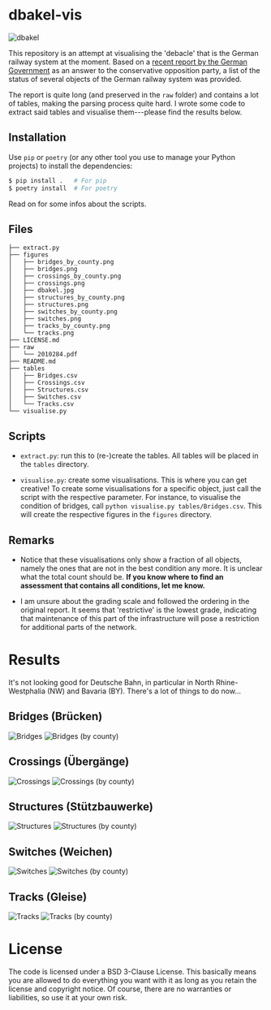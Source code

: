 # dbakel-vis

![dbakel](figures/dbakel.jpg)

This repository is an attempt at visualising the 'debacle' that is the
German railway system at the moment. Based on a [recent report by the
German Government](https://dserver.bundestag.de/btd/20/102/2010284.pdf)
as an answer to the conservative opposition party, a list of the status
of several objects of the German railway system was provided.

The report is quite long (and preserved in the `raw` folder) and
contains a lot of tables, making the parsing process quite hard. I wrote
some code to extract said tables and visualise them---please find the
results below.

## Installation

Use `pip` or `poetry` (or any other tool you use to manage your Python
projects) to install the dependencies:

```bash
$ pip install .   # For pip
$ poetry install  # For poetry
```

Read on for some infos about the scripts.

## Files

```
├── extract.py
├── figures
│   ├── bridges_by_county.png
│   ├── bridges.png
│   ├── crossings_by_county.png
│   ├── crossings.png
│   ├── dbakel.jpg
│   ├── structures_by_county.png
│   ├── structures.png
│   ├── switches_by_county.png
│   ├── switches.png
│   ├── tracks_by_county.png
│   └── tracks.png
├── LICENSE.md
├── raw
│   └── 2010284.pdf
├── README.md
├── tables
│   ├── Bridges.csv
│   ├── Crossings.csv
│   ├── Structures.csv
│   ├── Switches.csv
│   └── Tracks.csv
└── visualise.py
```

## Scripts

- `extract.py`: run this to (re-)create the tables. All tables will be
  placed in the `tables` directory.

- `visualise.py`: create some visualisations. This is where you can get
  creative! To create some visualisations for a specific object, just
  call the script with the respective parameter. For instance, to
  visualise the condition of bridges, call `python visualise.py
  tables/Bridges.csv`. This will create the respective figures in the
  `figures` directory.

## Remarks

- Notice that these visualisations only show a fraction of all objects,
  namely the ones that are not in the best condition any more. It is
  unclear what the total count should be. **If you know where to find an
  assessment that contains all conditions, let me know.**

- I am unsure about the grading scale and followed the ordering in the
  original report. It seems that 'restrictive' is the lowest grade,
  indicating that maintenance of this part of the infrastructure will
  pose a restriction for additional parts of the network.

# Results

It's not looking good for Deutsche Bahn, in particular in North
Rhine-Westphalia (NW) and Bavaria (BY). There's a lot of things
to do now...

## Bridges (Brücken)

![Bridges](figures/bridges.png)
![Bridges (by county)](figures/bridges_by_county.png)

## Crossings (Übergänge)

![Crossings](figures/crossings.png)
![Crossings (by county)](figures/crossings_by_county.png)

## Structures (Stützbauwerke)

![Structures](figures/structures.png)
![Structures (by county)](figures/structures_by_county.png)

## Switches (Weichen)

![Switches](figures/switches.png)
![Switches (by county)](figures/switches_by_county.png)

## Tracks (Gleise)

![Tracks](figures/tracks.png)
![Tracks (by county)](figures/tracks_by_county.png)

# License

The code is licensed under a BSD 3-Clause License. This basically means
you are allowed to do everything you want with it as long as you retain
the license and copyright notice. Of course, there are no warranties or
liabilities, so use it at your own risk.
